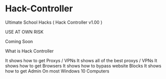 # Hack-Controller
Ultimate School Hacks  ( Hack Controller v1.00 )

USE AT OWN RISK

Coming Soon

What is Hack Controller 

It shows how to get Proxys / VPNs 
It shows all of the best proxys / VPNs
It shows how to get Browsers 
It shows how to bypass website Blocks
It shows how to get Admin On most Windows 10 Computers
